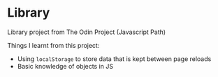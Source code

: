 # Library

Library project from The Odin Project (Javascript Path)

Things I learnt from this project:

- Using `localStorage` to store data that is kept between page reloads
- Basic knowledge of objects in JS
